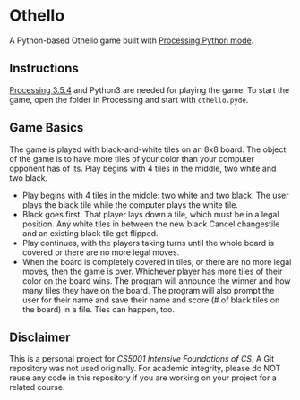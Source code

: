 # Othello
A Python-based Othello game built with [Processing Python mode](https://py.processing.org/).

## Instructions

[Processing 3.5.4](https://processing.org/releases) and Python3 are needed for playing the game. 
To start the game, open the folder in Processing and start with `othello.pyde`. 

## Game Basics

The game is played with black-and-white tiles on an 8x8 board. The object of the game is to have more tiles of your color than your computer opponent has of its. Play begins with 4 tiles in the middle, two white and two black.

- Play begins with 4 tiles in the middle: two white and two black. The user plays the black tile while the computer plays the white tile.
- Black goes first. That player lays down a tile, which must be in a legal position. Any white tiles in between the new black Cancel changestile and an existing black tile get flipped.
- Play continues, with the players taking turns until the whole board is covered or there are no more legal moves.
- When the board is completely covered in tiles, or there are no more legal moves, then the game is over. Whichever player has more tiles of their color on the board wins. The program will announce the winner and how many tiles they have on the board. The program will also prompt the user for their name and save their name and score (# of black tiles on the board) in a file. Ties can happen, too.

## Disclaimer
This is a personal project for *CS5001 Intensive Foundations of CS*. A Git repository was not used originally. For academic integrity, please do NOT reuse any code in this repository if you are working on your project for a related course.
